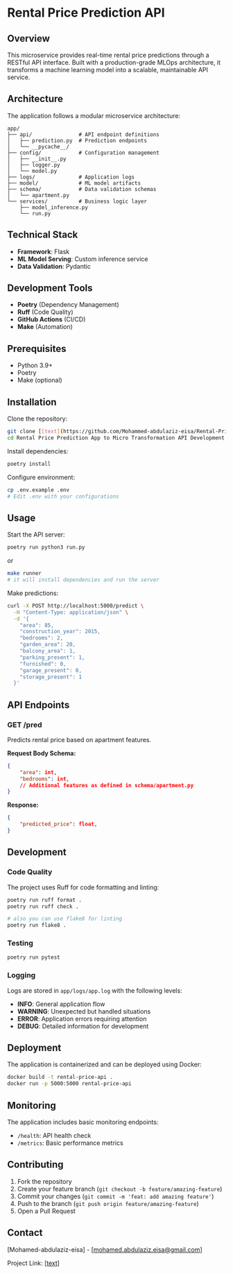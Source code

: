 # Rental Price Prediction API

## Overview
This microservice provides real-time rental price predictions through a RESTful API interface. Built with a production-grade MLOps architecture, it transforms a machine learning model into a scalable, maintainable API service.

## Architecture
The application follows a modular microservice architecture:

```
app/
├── api/               # API endpoint definitions
│   ├── prediction.py  # Prediction endpoints
│   └── __pycache__/
├── config/            # Configuration management
│   ├── __init__.py
│   ├── logger.py
│   └── model.py
├── logs/              # Application logs
├── model/             # ML model artifacts
├── schema/            # Data validation schemas
│   └── apartment.py
└── services/          # Business logic layer
    ├── model_inference.py
    └── run.py
```

## Technical Stack
- **Framework**: Flask
- **ML Model Serving**: Custom inference service
- **Data Validation**: Pydantic

## Development Tools
- **Poetry** (Dependency Management)
- **Ruff** (Code Quality)
- **GitHub Actions** (CI/CD)
- **Make** (Automation)

## Prerequisites
- Python 3.9+
- Poetry
- Make (optional)

## Installation

Clone the repository:
```bash
git clone [[text](https://github.com/Mohammed-abdulaziz-eisa/Rental-Price-Prediction-App-to-Micro-Transformation-API-Development.git)]
cd Rental Price Prediction App to Micro Transformation API Development
```

Install dependencies:
```bash
poetry install
```

Configure environment:
```bash
cp .env.example .env
# Edit .env with your configurations
```

## Usage

Start the API server:
```bash
poetry run python3 run.py
```
or 
```bash
make runner
# it will install dependencies and run the server
```

Make predictions:
```bash
curl -X POST http://localhost:5000/predict \
  -H "Content-Type: application/json" \
  -d '{
    "area": 85,
    "construction_year": 2015,
    "bedrooms": 2,
    "garden_area": 20,
    "balcony_area": 1,
    "parking_present": 1,
    "furnished": 0,
    "garage_present": 0,
    "storage_present": 1
  }'
```

## API Endpoints

### GET /pred
Predicts rental price based on apartment features.

**Request Body Schema:**
```json
{
    "area": int,
    "bedrooms": int,
    // Additional features as defined in schema/apartment.py
}
```

**Response:**
```json
{
    "predicted_price": float,
}
```

## Development

### Code Quality
The project uses Ruff for code formatting and linting:
```bash
poetry run ruff format .
poetry run ruff check .

# also you can use flake8 for linting 
poetry run flake8 .

```

### Testing
```bash
poetry run pytest
```

### Logging
Logs are stored in `app/logs/app.log` with the following levels:
- **INFO**: General application flow
- **WARNING**: Unexpected but handled situations
- **ERROR**: Application errors requiring attention
- **DEBUG**: Detailed information for development

## Deployment
The application is containerized and can be deployed using Docker:
```bash
docker build -t rental-price-api .
docker run -p 5000:5000 rental-price-api
```

## Monitoring
The application includes basic monitoring endpoints:
- `/health`: API health check
- `/metrics`: Basic performance metrics

## Contributing
1. Fork the repository
2. Create your feature branch (`git checkout -b feature/amazing-feature`)
3. Commit your changes (`git commit -m 'feat: add amazing feature'`)
4. Push to the branch (`git push origin feature/amazing-feature`)
5. Open a Pull Request


## Contact
[Mohamed-abdulaziz-eisa] - [mohamed.abdulaziz.eisa@gmail.com]

Project Link: [[text](https://github.com/Mohammed-abdulaziz-eisa/Rental-Price-Prediction-App-to-Micro-Transformation-API-Development.git)] 